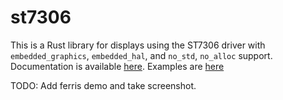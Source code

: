 # st7306

This is a Rust library for displays using the ST7306 driver with `embedded_graphics`, `embedded_hal`, and `no_std`, `no_alloc` support. Documentation is available [here](https://docs.rs/st7306).
Examples are [here](https://github.com/FrameworkComputer/inputmodule-rs)

TODO: Add ferris demo and take screenshot.
